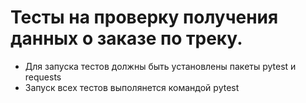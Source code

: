 ﻿# Тесты на проверку получения данных о заказе по треку.
- Для запуска тестов должны быть установлены пакеты pytest и requests
- Запуск всех тестов выполянется командой pytest